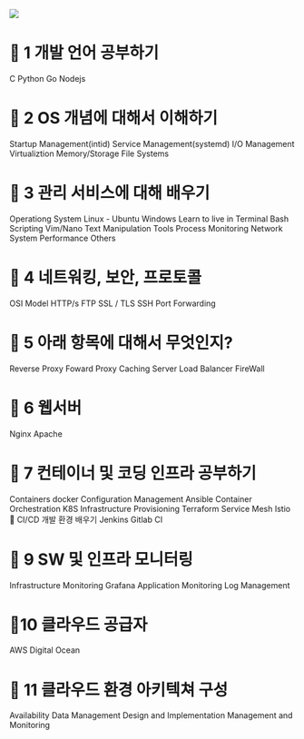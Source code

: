 
![](https://i.imgur.com/8KknEM2.png)
# 📌 1 개발 언어 공부하기
C
Python
Go
Nodejs
# 📌 2 OS 개념에 대해서 이해하기
Startup Management(intid)
Service Management(systemd)
I/O Management
Virtualiztion
Memory/Storage
File Systems
# 📌 3 관리 서비스에 대해 배우기
Operationg System
Linux - Ubuntu
Windows
Learn to live in Terminal
Bash Scripting
Vim/Nano
Text Manipulation Tools
Process Monitoring
Network
System Performance
Others
# 📌 4 네트워킹, 보안, 프로토콜
OSI Model
HTTP/s
FTP
SSL / TLS
SSH
Port Forwarding
# 📌 5 아래 항목에 대해서 무엇인지?
Reverse Proxy
Foward Proxy
Caching Server
Load Balancer
FireWall
# 📌 6 웹서버
Nginx
Apache
# 📌 7 컨테이너 및 코딩 인프라 공부하기
Containers
docker
Configuration Management
Ansible
Container Orchestration
K8S
Infrastructure Provisioning
Terraform
Service Mesh
Istio
📌 CI/CD 개발 환경 배우기
Jenkins
Gitlab CI
# 📌 9 SW 및 인프라 모니터링
Infrastructure Monitoring
Grafana
Application Monitoring
Log Management
 
# 📌10 클라우드 공급자
AWS
Digital Ocean

# 📌 11 클라우드 환경 아키텍쳐 구성
Availability
Data Management
Design and Implementation
Management and Monitoring
<!--stackedit_data:
eyJoaXN0b3J5IjpbLTI5ODgwNjU4MV19
-->
